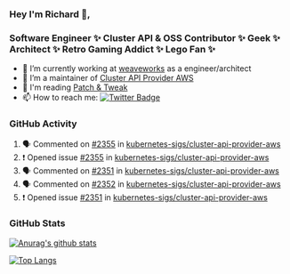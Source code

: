 ### Hey I'm Richard 👋, 

<h3 align="left">Software Engineer ✨ Cluster API & OSS Contributor ✨ Geek ✨ Architect ✨ Retro Gaming Addict ✨ Lego Fan ✨</h3>

- 🔭 I’m currently working at [weaveworks](https://github.com/weaveworks) as a engineer/architect
- 👯 I’m a maintainer of [Cluster API Provider AWS](https://github.com/kubernetes-sigs/cluster-api-provider-aws)
- 💬 I'm reading [Patch & Tweak](https://bjooks.com/products/patch-tweak-exploring-modular-synthesis)
- 📫 How to reach me: [![Twitter Badge](https://img.shields.io/badge/-@fruit_case-00acee?style=flat&logo=Twitter&logoColor=white)](https://twitter.com/intent/follow?screen_name=fruit_case "Follow on Twitter")

### GitHub Activity 

<!--START_SECTION:activity-->
1. 🗣 Commented on [#2355](https://github.com/kubernetes-sigs/cluster-api-provider-aws/issues/2355) in [kubernetes-sigs/cluster-api-provider-aws](https://github.com/kubernetes-sigs/cluster-api-provider-aws)
2. ❗️ Opened issue [#2355](https://github.com/kubernetes-sigs/cluster-api-provider-aws/issues/2355) in [kubernetes-sigs/cluster-api-provider-aws](https://github.com/kubernetes-sigs/cluster-api-provider-aws)
3. 🗣 Commented on [#2351](https://github.com/kubernetes-sigs/cluster-api-provider-aws/issues/2351) in [kubernetes-sigs/cluster-api-provider-aws](https://github.com/kubernetes-sigs/cluster-api-provider-aws)
4. 🗣 Commented on [#2352](https://github.com/kubernetes-sigs/cluster-api-provider-aws/issues/2352) in [kubernetes-sigs/cluster-api-provider-aws](https://github.com/kubernetes-sigs/cluster-api-provider-aws)
5. ❗️ Opened issue [#2351](https://github.com/kubernetes-sigs/cluster-api-provider-aws/issues/2351) in [kubernetes-sigs/cluster-api-provider-aws](https://github.com/kubernetes-sigs/cluster-api-provider-aws)
<!--END_SECTION:activity-->

### GitHub Stats

[![Anurag's github stats](https://github-readme-stats.vercel.app/api?username=richardcase&count_private=true&show_icons=true)](https://github.com/anuraghazra/github-readme-stats)

[![Top Langs](https://github-readme-stats.vercel.app/api/top-langs/?username=richardcase&hide=html&layout=compact)](https://github.com/anuraghazra/github-readme-stats)
